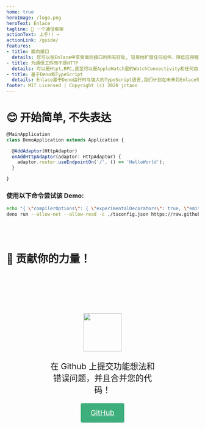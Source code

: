 ```yaml
---
home: true
heroImage: /logo.png
heroText: Enlace
tagline: 🔗 一个通信框架
actionText: 上手!! →
actionLink: /guide/
features:
- title: 面向接口
  details: 您可以在Enlace中享受面向接口的所有好处, 轻易地扩展任何组件、降低应用程序的耦合度、让维护与调试变得简单...
- title: 为通信工作而不是HTTP
  details: 可以是Htpt,RPC,甚至可以是AppleWatch里的WatchConnectivity和任何自定义的通信,而不像其他框架一样以Http为中心
- title: 基于Deno和TypeScript
  details: Enlace基于Deno运行时与强大的TypeScript语言,我们计划在未来将Enlace带到更多平台上
footer: MIT Licensed | Copyright (c) 2020 jctaoo
---
```

# 😊 开始简单, 不失表达
```typescript
@MainApplication
class DemoApplication extends Application {

  @AddAdaptor(HttpAdaptor)
  onAddHttpAdaptor(adaptor: HttpAdaptor) {
    adaptor.router.useEndpointOn('/', () => 'HelloWorld');
  }

}
```

### 使用以下命令尝试该 Demo:
```bash
echo "{ \"compilerOptions\": { \"experimentalDecorators\": true, \"emitDecoratorMetadata\": true } }" >> ./tsconfig.json
deno run --allow-net --allow-read -c ./tsconfig.json https://raw.githubusercontent.com/2pown/enlace/develop/demo/simple.ts
```

<br/>
<br/>

# 🎉 贡献你的力量！
<div style="display: flex; justify-content: center; padding: 80px;">
    <span style="padding: 26px; flex: 1; display: flex; flex-direction: column; align-items: center;">
        <span>
            <img src="/github.png" style="height: 100px;"/>
        </span>
        <p style="text-align: center; font-size: 1.35rem">在 Github 上提交功能想法和错误问题，并且合并您的代码！</p>
        <span>
          <a href="https://github.com/2pown/enlace" target="_blank" class="action-button" style="
              display: inline-block;font-size: 1.2rem; color: #fff;
              background-color: #3eaf7c;padding: 0.8rem 1.6rem; border-radius: 4px;
              transition: background-color 0.1s ease;box-sizing: border-box;
              border-bottom: 1px solid #389d70;"
          >
            GitHub
          </a>
        </span>
    </span>
</div>

<br/>
<br/>
